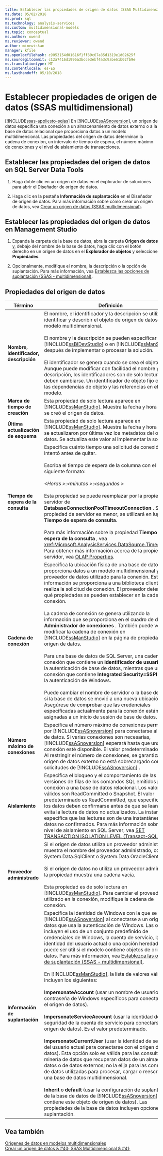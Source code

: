 ```yaml
---
title: Establecer las propiedades de origen de datos (SSAS Multidimensional) | Documentos de Microsoft
ms.date: 05/02/2018
ms.prod: sql
ms.technology: analysis-services
ms.custom: multidimensional-models
ms.topic: conceptual
ms.author: owend
ms.reviewer: owend
author: minewiskan
manager: kfile
ms.openlocfilehash: c9053154d01616f1ff39c67a85d1319e1d02625f
ms.sourcegitcommit: c12a7416d1996a3bcce3ebf4a3c9abe61b02fb9e
ms.translationtype: MT
ms.contentlocale: es-ES
ms.lasthandoff: 05/10/2018
---
```

# <a name="set-data-source-properties-ssas-multidimensional"></a>Establecer propiedades de origen de datos (SSAS multidimensional)
[!INCLUDE[ssas-appliesto-sqlas](../../includes/ssas-appliesto-sqlas.md)]
  En [!INCLUDE[ssASnoversion](../../includes/ssasnoversion-md.md)], un origen de datos especifica una conexión a un almacenamiento de datos externo o a la base de datos relacional que proporciona datos a un modelo multidimensional. Las propiedades del origen de datos determinan la cadena de conexión, un intervalo de tiempo de espera, el número máximo de conexiones y el nivel de aislamiento de transacciones.  
  
## <a name="set-data-source-properties-in-sql-server-data-tools"></a>Establecer las propiedades del origen de datos en SQL Server Data Tools  
  
1.  Haga doble clic en un origen de datos en el explorador de soluciones para abrir el Diseñador de origen de datos.  
  
2.  Haga clic en la pestaña **Información de suplantación** en el Diseñador de origen de datos. Para más información sobre cómo crear un origen de datos, vea [Crear un origen de datos &#40;SSAS multidimensional&#41;](../../analysis-services/multidimensional-models/create-a-data-source-ssas-multidimensional.md).  
  
## <a name="set-data-source-properties-in-management-studio"></a>Establecer las propiedades del origen de datos en Management Studio  
  
1.  Expanda la carpeta de la base de datos, abra la carpeta **Origen de datos** y, debajo del nombre de la base de datos, haga clic con el botón derecho en un origen de datos en el **Explorador de objetos** y seleccione **Propiedades**.  
  
2.  Opcionalmente, modifique el nombre, la descripción o la opción de suplantación. Para más información, vea [Establezca las opciones de suplantación &#40;SSAS - multidimensional&#41;](../../analysis-services/multidimensional-models/set-impersonation-options-ssas-multidimensional.md).  
  
## <a name="data-source-properties"></a>Propiedades del origen de datos  
  
|Término|Definición|  
|----------|----------------|  
|**Nombre, identificador, descripción**|El nombre, el identificador y la descripción se utilizan para identificar y describir el objeto de origen de datos en el modelo multidimensional.<br /><br /> El nombre y la descripción se pueden especificar en [!INCLUDE[ssBIDevStudio](../../includes/ssbidevstudio-md.md)] o en [!INCLUDE[ssManStudio](../../includes/ssmanstudio-md.md)] después de implementar o procesar la solución.<br /><br /> El identificador se genera cuando se crea el objeto. Aunque puede modificar con facilidad el nombre y la descripción, los identificadores son de solo lectura y no deben cambiarse. Un identificador de objeto fijo conserva las dependencias de objeto y las referencias en el modelo.|  
|**Marca de tiempo de creación**|Esta propiedad de solo lectura aparece en [!INCLUDE[ssManStudio](../../includes/ssmanstudio-md.md)]. Muestra la fecha y hora en que se creó el origen de datos.|  
|**Última actualización de esquema**|Esta propiedad de solo lectura aparece en [!INCLUDE[ssManStudio](../../includes/ssmanstudio-md.md)]. Muestra la fecha y hora en que se actualizaron por última vez los metadatos del origen de datos. Se actualiza este valor al implementar la solución.|  
|**Tiempo de espera de la consulta**|Especifica cuánto tiempo una solicitud de conexión se intentó antes de quitar.<br /><br /> Escriba el tiempo de espera de la columna con el siguiente formato:<br /><br /> *\<Horas >*:*\<minutos >*:*\<segundos >*<br /><br /> Esta propiedad se puede reemplazar por la propiedad del servidor de **DatabaseConnectionPoolTimeoutConnection** . Si la propiedad de servidor es menor, se utilizará en lugar de **Tiempo de espera de consulta**.<br /><br /> Para más información sobre la propiedad **Tiempo de espera de la consulta** , vea <xref:Microsoft.AnalysisServices.DataSource.Timeout%2A>. Para obtener más información acerca de la propiedad de servidor, vea [OLAP Properties](../../analysis-services/server-properties/olap-properties.md).|  
|**Cadena de conexión**|Especifica la ubicación física de una base de datos que proporciona datos a un modelo multidimensional y el proveedor de datos utilizado para la conexión. Esta información se proporciona a una biblioteca cliente que realiza la solicitud de conexión. El proveedor determina qué propiedades se pueden establecer en la cadena de conexión.<br /><br /> La cadena de conexión se genera utilizando la información que se proporciona en el cuadro de diálogo **Administrador de conexiones** . También puede ver y modificar la cadena de conexión en [!INCLUDE[ssManStudio](../../includes/ssmanstudio-md.md)] en la página de propiedades del origen de datos.<br /><br /> Para una base de datos de SQL Server, una cadena de conexión que contiene un **identificador de usuario** indica la autenticación de base de datos, mientras que una conexión que contiene **Integrated Security=SSPI** indica la autenticación de Windows.<br /><br /> Puede cambiar el nombre de servidor o la base de datos si la base de datos se movió a una nueva ubicación. Asegúrese de comprobar que las credenciales especificadas actualmente para la conexión están asignadas a un inicio de sesión de base de datos.|  
|**Número máximo de conexiones**|Especifica el número máximo de conexiones permitidas por [!INCLUDE[ssASnoversion](../../includes/ssasnoversion-md.md)] para conectarse al origen de datos. Si varias conexiones son necesarias, [!INCLUDE[ssASnoversion](../../includes/ssasnoversion-md.md)] esperará hasta que una conexión esté disponible. El valor predeterminado es 10. Al restringir el número de conexiones, se garantiza que el origen de datos externo no está sobrecargado con las solicitudes de [!INCLUDE[ssASnoversion](../../includes/ssasnoversion-md.md)] .|  
|**Aislamiento**|Especifica el bloqueo y el comportamiento de las versiones de filas de los comandos SQL emitidos por una conexión a una base de datos relacional. Los valores válidos son ReadCommitted o Snapshot. El valor predeterminado es ReadCommitted, que especifica que los datos deben confirmarse antes de que se lean, lo que evita la lectura de datos no actualizados. La instantánea especifica que las lecturas son de una instantánea de datos no confirmados. Para más información sobre el nivel de aislamiento en SQL Server, vea [SET TRANSACTION ISOLATION LEVEL &#40;Transact-SQL&#41;](../../t-sql/statements/set-transaction-isolation-level-transact-sql.md).|  
|**Proveedor administrado**|Si el origen de datos utiliza un proveedor administrado, muestra el nombre del proveedor administrado, como System.Data.SqlClient o System.Data.OracleClient.<br /><br /> Si el origen de datos no utiliza un proveedor administrado, la propiedad muestra una cadena vacía.<br /><br /> Esta propiedad es de solo lectura en [!INCLUDE[ssManStudio](../../includes/ssmanstudio-md.md)]. Para cambiar el proveedor utilizado en la conexión, modifique la cadena de conexión.|  
|**Información de suplantación**|Especifica la identidad de Windows con la que se ejecuta [!INCLUDE[ssASnoversion](../../includes/ssasnoversion-md.md)] al conectarse a un origen de datos que usa la autenticación de Windows. Las opciones incluyen el uso de un conjunto predefinido de credenciales de Windows, la cuenta de servicio, la identidad del usuario actual o una opción heredada que puede ser útil si el modelo contiene objetos de origen de datos. Para más información, vea [Establezca las opciones de suplantación &#40;SSAS - multidimensional&#41;](../../analysis-services/multidimensional-models/set-impersonation-options-ssas-multidimensional.md).<br /><br /> En [!INCLUDE[ssManStudio](../../includes/ssmanstudio-md.md)], la lista de valores válidos incluyen los siguientes:<br /><br /> **ImpersonateAccount** (usar un nombre de usuario y una contraseña de Windows específicos para conectarse con el origen de datos).<br /><br /> **ImpersonateServiceAccount** (usar la identidad de seguridad de la cuenta de servicio para conectarse con el origen de datos). Es el valor predeterminado.<br /><br /> **ImpersonateCurrentUser** (usar la identidad de seguridad del usuario actual para conectarse con el origen de datos). Esta opción solo es válida para las consultas de minería de datos que recuperan datos de un almacén de datos o de datos externos; no la elija para las conexiones de datos utilizadas para procesar, cargar o reescribir en una base de datos multidimensional.<br /><br /> **Inherit** o **default** (usar la configuración de suplantación de la base de datos de [!INCLUDE[ssASnoversion](../../includes/ssasnoversion-md.md)] que contiene este objeto de origen de datos). Las propiedades de la base de datos incluyen opciones de suplantación.|  
  
## <a name="see-also"></a>Vea también  
 [Orígenes de datos en modelos multidimensionales](../../analysis-services/multidimensional-models/data-sources-in-multidimensional-models.md)   
 [Crear un origen de datos & #40; SSAS Multidimensional & #41;](../../analysis-services/multidimensional-models/create-a-data-source-ssas-multidimensional.md)  
  
  
